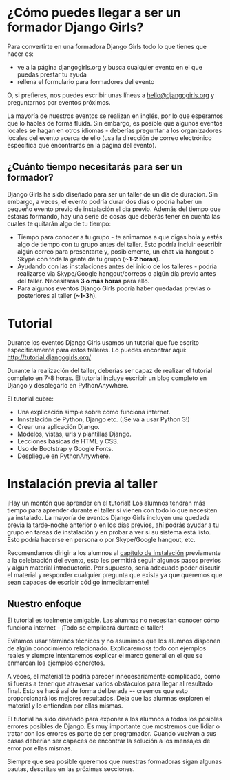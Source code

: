 # ¿Cómo puedes llegar a ser un formador Django Girls?

Para convertirte en una formadora Django Girls todo lo que tienes que hacer es:

* ve a la página djangogirls.org y busca cualquier evento en el que puedas prestar tu ayuda
* rellena el formulario para formadores del evento

O, si prefieres, nos puedes escribir unas líneas a hello@djangogirls.org y preguntarnos por eventos próximos.

La mayoría de nuestros eventos se realizan en inglés, por lo que esperamos que lo hables de forma fluida. Sin embargo, es posible que algunos eventos locales se hagan en otros idiomas - deberías preguntar a los organizadores locales del evento acerca de ello (usa la dirección de correo electrónico específica que encontrarás en la página del evento).

## ¿Cuánto tiempo necesitarás para ser un formador?

Django Girls ha sido diseñado para ser un taller de un día de duración. Sin embargo, a veces, el evento podría durar dos días o podría haber un pequeño evento previo de instalación el día previo. Además del tiempo que estarás formando, hay una serie de cosas que deberás tener en cuenta las cuales te quitarán algo de tu tiempo:

* Tiempo para conocer a tu grupo - te animamos a que digas hola y estés algo de tiempo con tu grupo antes del taller. Esto podría incluir eescribir algún correo para presentarte y, posiblemente, un chat vía hangout o Skype con toda la gente de tu grupo (__~1-2 horas__).
* Ayudando con las instalaciones antes del inicio de los talleres - podría realizarse via Skype/Google hangout/correos o algún día previo antes del taller. Necesitarás __3 o más horas__ para ello.
* Para algunos eventos Django Girls podría haber quedadas previas o posteriores al taller (__~1-3h__).

# Tutorial

Durante los eventos Django Girls usamos un tutorial que fue escrito específicamente para estos talleres. Lo puedes encontrar aquí: http://tutorial.djangogirls.org/

Durante la realización del taller, deberías ser capaz de realizar el tutorial completo en 7-8 horas.  El tutorial incluye escribir un blog completo en Django y desplegarlo en PythonAnywhere.

El tutorial cubre:
* Una explicación simple sobre como funciona internet.
* Innstalación de Python, Django etc. (¡Se va a usar Python 3!)
* Crear una aplicación Django.
* Modelos, vistas, urls y plantillas Django.
* Lecciones básicas de HTML y CSS.
* Uso de Bootstrap y Google Fonts.
* Despliegue en PythonAnywhere.

# Instalación previa al taller

¡Hay un montón que aprender en el tutorial!  Los alumnos tendrán más tiempo para aprender durante el taller si vienen con todo lo que necesiten ya instalado.  La mayoría de eventos Django Girls incluyen una quedada previa la tarde-noche anterior o en los días previos, ahí podrás ayudar a tu grupo en tareas de instalación y en probar a ver si su sistema está listo. Esto podría hacerse en persona o por Skype/Google hangout, etc.

Recomendamos dirigir a los alumnos al [capítulo de instalación](http://tutorial.djangogirls.org/en/installation/index.html) previamente a la celebración del evento, esto les permitirá seguir algunos pasos previos y algún material introductorio. Por supuesto, sería adecuado poder discutir el material y responder cualquier pregunta que exista ya que queremos que sean capaces de escribir código inmediatamente!


## Nuestro enfoque

El tutorial es toalmente amigable. Las alumnas no necesitan conocer cómo funciona internet - ¡Todo se emplicará durante el taller!

Evitamos usar términos técnicos y no asumimos que los alumnos disponen de algún conocimiento relacionado. Explicaremoss todo con ejemplos reales y siempre intentaremos explicar el marco general en el que se enmarcan los ejemplos concretos.

A veces, el material te podría parecer innecesariamente complicado, como si fueras a tener que atravesar varios obstáculos para llegar al resultado final. Esto se hacé así de forma deliberada -- creemos que esto proporcionará los mejores resultados. Deja que las alumnas exploren el material y lo entiendan por ellas mismas.

El tutorial ha sido diseñado para exponer a los alumnos a todos los posibles errores posibles de Django. Es muy importante que mostremos que lidiar o tratar con los errores es parte de ser programador. Cuando vuelvan a sus casas deberían ser capaces de encontrar la solución a los mensajes de error por ellas mismas.

Siempre que sea posible queremos que nuestras formadoras sigan algunas pautas, descritas en las próximas secciones.
